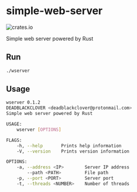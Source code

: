 # simple-web-server

![crates.io](https://img.shields.io/crates/v/wserver.svg)

Simple web server powered by Rust

## Run
```bash
./wserver
```

## Usage
```bash
wserver 0.1.2
DEADBLACKCLOVER <deadblackclover@protonmail.com>
Simple web server powered by Rust

USAGE:
    wserver [OPTIONS]

FLAGS:
    -h, --help       Prints help information
    -V, --version    Prints version information

OPTIONS:
    -a, --address <IP>        Server IP address
        --path <PATH>         File path
    -p, --port <PORT>         Server port
    -t, --threads <NUMBER>    Number of threads
```
